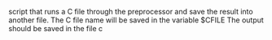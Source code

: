  script that runs a C file through the preprocessor and save the result into another file.
The C file name will be saved in the variable $CFILE
The output should be saved in the file c
